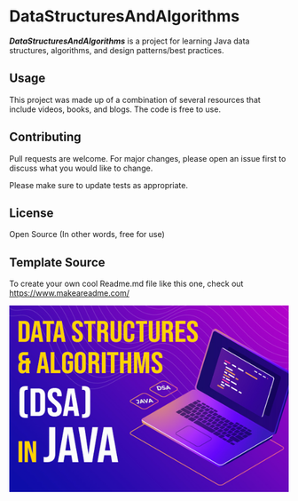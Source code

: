 # DataStructuresAndAlgorithms

<b><i>DataStructuresAndAlgorithms</i></b> is a project for learning Java data structures, algorithms, and design patterns/best practices.

## Usage

This project was made up of a combination of several resources that include videos, books, and blogs.
The code is free to use.

## Contributing

Pull requests are welcome. For major changes, please open an issue first
to discuss what you would like to change.

Please make sure to update tests as appropriate.

## License

Open Source (In other words, free for use)

## Template Source
 To create your own cool Readme.md file like this one, check out https://www.makeareadme.com/

![Alt text]( src/main/resources/cover.jpg "a title")
